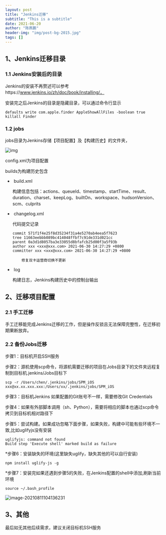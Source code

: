 ```yaml
---
layout: post
title: "Jenkins迁移"
subtitle: "This is a subtitle"
date: 2021-06-20
author: "陈燕鹏"
header-img: "img/post-bg-2015.jpg"
tags: []
---
```


## 1、Jenkins迁移目录

### 1.1 Jenkins安装后的目录

Jenkins的安装不再赘述可以参考https://www.jenkins.io/zh/doc/book/installing/，

安装完之后Jenkins的目录是隐藏目录，可以通过命令行显示

```shell
defaults write com.apple.finder AppleShowAllFiles -boolean true 
killall Finder

```



### 1.2 jobs

jobs目录为Jenkins存储【项目配置】及【构建历史】的文件夹，

![img](/Users/chen/Documents/Work/分享/笔记/img/jenkins_catalog.png)

config.xml为项目配置

builds为构建历史包含

- ​	build.xml 

  构建信息包括：actions、queueId、timestamp、startTime、result、duration、charset、keepLog、builtOn、workspace、hudsonVersion、scm、culprits

- ​	changelog.xml

  代码提交记录

  ```
  commit 571f1f4e25f8d35234f31a4e5270ab4eea5f7623
  tree 11663eebbb089bc414048ffbf7c91de331d021cc
  parent 0a3d1d8057ba3e33055d8bfafcb25d00f3a5f93b
  author xxx <xxx@xxx.com> 2021-06-30 14:27:29 +0800
  committer xxx <xxx@xxx.com> 2021-06-30 14:27:29 +0800
  
      修复双卡运营商切换不更新
  
  ```

- ​	log

  构建日志，Jenkins构建历史中的控制台输出

## 2、迁移项目配置

### 2.1 手工迁移

手工迁移能完成Jenkins迁移的工作，但是操作反锁且无法保障完整性，在迁移初期果断放弃。

### 2.2 备份Jobs迁移

步骤1：目标机开启SSH服务

步骤2：源机使用scp命令，将源机需要迁移的项目在Jobs目录下的文件夹远程复制到目标机.jenkins/Jobs目标下

```shell
scp -r /Users/chen/.jenkins/jobs/SPM_iOS xxx@xx.xx.xxx.xxx:/Users/xx/.jenkins/jobs/SPM_iOS
```

步骤3：目标机Jenkins 如果配置的Git账号不一样，需要修改Git Credentials

步骤4：如果有外部脚本调用（sh、Python），需要将相应的脚本也通过scp命令拷贝到目标机相对路径下

步骤5：尝试构建。如果成功忽略下面步骤，如果失败，构建中可能有些环境不一致,比如uglifyjs没有安装

```
uglifyjs: command not found
Build step 'Execute shell' marked build as failure
```

*步骤6：安装缺失的环境(这里缺失uglify，缺失其他的可以自行安装)

```shell
npm install uglify-js -g   
```

*步骤7：安装完如果还遇到步骤5的失败，在Jenkins配置的shell中添加,刷新当前环境

```
source ~/.bash_profile
```

![image-20210811104136231](/Users/chen/Documents/Work/分享/笔记/img/jenkins_shell.png)

## 3、其他

最后如无其他后续需求，建议关闭目标机SSH服务



